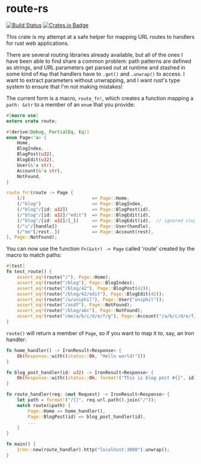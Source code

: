 # route-rs

[![Build Status](https://travis-ci.org/uniphil/route-rs.svg?branch=master)](https://travis-ci.org/uniphil/route-rs)
[![Crates.io Badge](https://img.shields.io/crates/v/route.svg)](https://crates.io/crates/route)

This crate is my attempt at a safe helper for mapping URL routes to handlers for rust web applications.

There are several routing libraries already available, but all of the ones I have been able to find share a common problem: path patterns are defined as strings, and URL parameters get parsed out at runtime and stashed in some kind of `Map` that handlers have to `.get()` and `.unwrap()` to access. I want to extract parameters without unwrapping, and I want rust's type system to ensure that I'm not making mistakes!

The current form is a macro, `route_fn!`, which creates a function mapping a `path: &str` to a member of an `enum` that you provide:

```rust
#[macro use]
extern crate route;

#[derive(Debug, PartialEq, Eq)]
enum Page<'a> {
    Home,
    BlogIndex,
    BlogPost(u32),
    BlogEdit(u32),
    User(&'a str),
    Account(&'a str),
    NotFound,
}

route_fn!(route -> Page {
    (/)                         => Page::Home,
    (/"blog")                   => Page::BlogIndex,
    (/"blog"/[id: u32])         => Page::BlogPost(id),
    (/"blog"/[id: u32]/"edit")  => Page::BlogEdit(id),
    (/"blog"/[id: u32]/[_])     => Page::BlogEdit(id),  // ignored slug
    (/"u"/[handle])             => Page::User(handle),
    (/"me"[/rest..])            => Page::Account(rest),
}, Page::NotFound);
```

You can now use the function `Fn(&str) -> Page` called 'route' created by the macro to match paths:

```rust
#[test]
fn test_route() {
    assert_eq!(route("/"), Page::Home);
    assert_eq!(route("/blog"), Page::BlogIndex);
    assert_eq!(route("/blog/42"), Page::BlogPost(42));
    assert_eq!(route("/blog/42/edit"), Page::BlogEdit(42));
    assert_eq!(route("/u/uniphil"), Page::User("uniphil"));
    assert_eq!(route("/asdf"), Page::NotFound);
    assert_eq!(route("/blog/abc"), Page::NotFound);
    assert_eq!(route("/me/a/b/c/d/e/f/g"), Page::Account("/a/b/c/d/e/f/g"));
}
```

`route()` will return a member of `Page`, so if you want to map it to, say, an Iron handler:

```rust
fn home_handler() -> IronResult<Response> {
    Ok(Response::with((status::Ok, "Hello world!")))
}

fn blog_post_handler(id: u32) -> IronResult<Response> {
    Ok(Response::with((status::Ok, format!("This is blog post #{}", id))))
}

fn route_handler(req: &mut Request) -> IronResult<Response> {
    let path = format!("/{}", req.url.path().join("/"));
    match route(&path) {
        Page::Home => home_handler(),
        Page::BlogPost(id) => blog_post_handler(id),
        ...
    }
}

fn main() {
    Iron::new(route_handler).http("localhost:3000").unwrap();
}
